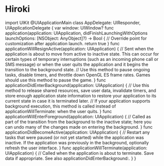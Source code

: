 # Hiroki
import UIKit  @UIApplicationMain class AppDelegate: UIResponder, UIApplicationDelegate {      var window: UIWindow?       func application(application: UIApplication, didFinishLaunchingWithOptions launchOptions: [NSObject: AnyObject]?) -> Bool {         // Override point for customization after application launch.         return true     }      func applicationWillResignActive(application: UIApplication) {         // Sent when the application is about to move from active to inactive state. This can occur for certain types of temporary interruptions (such as an incoming phone call or SMS message) or when the user quits the application and it begins the transition to the background state.         // Use this method to pause ongoing tasks, disable timers, and throttle down OpenGL ES frame rates. Games should use this method to pause the game.     }      func applicationDidEnterBackground(application: UIApplication) {         // Use this method to release shared resources, save user data, invalidate timers, and store enough application state information to restore your application to its current state in case it is terminated later.         // If your application supports background execution, this method is called instead of applicationWillTerminate: when the user quits.     }      func applicationWillEnterForeground(application: UIApplication) {         // Called as part of the transition from the background to the inactive state; here you can undo many of the changes made on entering the background.     }      func applicationDidBecomeActive(application: UIApplication) {         // Restart any tasks that were paused (or not yet started) while the application was inactive. If the application was previously in the background, optionally refresh the user interface.     }      func applicationWillTerminate(application: UIApplication) {         // Called when the application is about to terminate. Save data if appropriate. See also applicationDidEnterBackground:.     }   }
